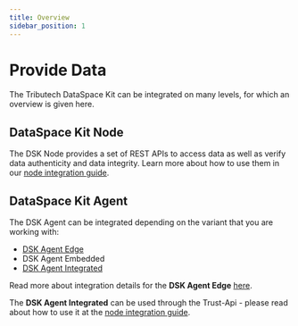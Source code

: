 ```yaml
---
title: Overview
sidebar_position: 1
---
```


# Provide Data

The Tributech DataSpace Kit can be integrated on many levels, for which an overview is given here.

## DataSpace Kit Node

The DSK Node provides a set of REST APIs to access data as well as verify data authenticity and data integrity. Learn more about how to use them in our [node integration guide](./node/overview.md).

## DataSpace Kit Agent

The DSK Agent can be integrated depending on the variant that you are working with:

- [DSK Agent Edge](./agent/integration.md)
- DSK Agent Embedded
- [DSK Agent Integrated](./node/overview.md)

Read more about integration details for the **DSK Agent Edge** [here](agent/integration.md).

The **DSK Agent Integrated** can be used through the Trust-Api - please read about how to use it at the [node integration guide](./node/overview.md).
